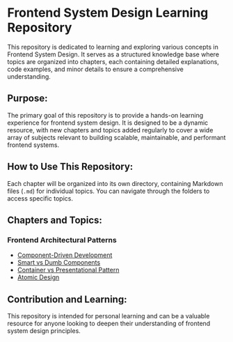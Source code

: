 # Frontend System Design Learning Repository

This repository is dedicated to learning and exploring various concepts in Frontend System Design. It serves as a structured knowledge base where topics are organized into chapters, each containing detailed explanations, code examples, and minor details to ensure a comprehensive understanding.

## Purpose:

The primary goal of this repository is to provide a hands-on learning experience for frontend system design. It is designed to be a dynamic resource, with new chapters and topics added regularly to cover a wide array of subjects relevant to building scalable, maintainable, and performant frontend systems.

## How to Use This Repository:

Each chapter will be organized into its own directory, containing Markdown files (`.md`) for individual topics. You can navigate through the folders to access specific topics.

## Chapters and Topics:

### Frontend Architectural Patterns
*   [Component-Driven Development](./Frontend%20Architectural%20Patterns/Component-Driven%20Development.md)
*   [Smart vs Dumb Components](./Frontend%20Architectural%20Patterns/Smart%20vs%20Dumb%20Components.md)
*   [Container vs Presentational Pattern](./Frontend%20Architectural%20Patterns/Container%20vs%20Presentational%20Pattern.md)
*   [Atomic Design](./Frontend%20Architectural%20Patterns/Atomic%20Design.md)

## Contribution and Learning:

This repository is intended for personal learning and can be a valuable resource for anyone looking to deepen their understanding of frontend system design principles.
